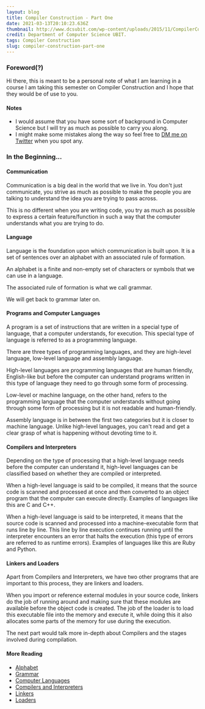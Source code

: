```yaml
---
layout: blog
title: Compiler Construction - Part One
date: 2021-03-13T20:10:23.636Z
thumbnail: http://www.dcsubit.com/wp-content/uploads/2015/11/CompilerConstruction-550x400.png
credit: Department of Computer Science UBIT.
tags: Compiler Construction
slug: compiler-construction-part-one
---
```


### Foreword(?)

Hi there, this is meant to be a personal note of what I am learning in a course I am taking this semester on Compiler Construction and I hope that they would be of use to you.

#### Notes

- I would assume that you have some sort of background in Computer Science but I will try as much as possible to carry you along.
- I might make some mistakes along the way so feel free to [DM me on Twitter](https://twitter.com/messages/compose?recipient_id=1249996578154328066) when you spot any.

### In the Beginning...

#### Communication

Communication is a big deal in the world that we live in. You don't just communicate, you strive as much as possible to make the people you are talking to understand the idea you are trying to pass across.

This is no different when you are writing code, you try as much as possible to express a certain feature/function in such a way that the computer understands what you are trying to do.

#### Language

Language is the foundation upon which communication is built upon. It is a set of sentences over an alphabet with an associated rule of formation.

An alphabet is a finite and non-empty set of characters or symbols that we can use in a language.

The associated rule of formation is what we call grammar.

We will get back to grammar later on.

#### Programs and Computer Languages

A program is a set of instructions that are written in a special type of language, that a computer understands, for execution. This special type of language is referred to as a programming language.

There are three types of programming languages, and they are high-level language, low-level language and assembly language.

High-level languages are programming languages that are human friendly, English-like but before the computer can understand programs written in this type of language they need to go through some form of processing.

Low-level or machine language, on the other hand, refers to the programming language that the computer understands without going through some form of processing but it is not readable and human-friendly.

Assembly language is in between the first two categories but it is closer to machine language. Unlike high-level languages, you can't read and get a clear grasp of what is happening without devoting time to it.

#### Compilers and Interpreters

Depending on the type of processing that a high-level language needs before the computer can understand it, high-level languages can be classified based on whether they are compiled or interpreted.

When a high-level language is said to be compiled, it means that the source code is scanned and processed at once and then converted to an object program that the computer can execute directly. Examples of languages like this are C and C++.

When a high-level language is said to be interpreted, it means that the source code is scanned and processed into a machine-executable form that runs line by line. This line by line execution continues running until the interpreter encounters an error that halts the execution (this type of errors are referred to as runtime errors). Examples of languages like this are Ruby and Python.

#### Linkers and Loaders

Apart from Compilers and Interpreters, we have two other programs that are important to this process, they are linkers and loaders.

When you import or reference external modules in your source code, linkers do the job of running around and making sure that these modules are available before the object code is created. The job of the loader is to load this executable file into the memory and execute it, while doing this it also allocates some parts of the memory for use during the execution.

The next part would talk more in-depth about Compilers and the stages involved during compilation.

#### More Reading

- [Alphabet](https://en.wikipedia.org/wiki/Alphabet)
- [Grammar](https://en.wikipedia.org/wiki/Grammar)
- [Computer Languages](https://www.computerscience.gcse.guru/theory/high-low-level-languages)
- [Compilers and Interpreters](https://lambda.uta.edu/cse5317/notes/node3.html)
- [Linkers](<https://en.wikipedia.org/wiki/Linker_(computing)>)
- [Loaders](<https://en.wikipedia.org/wiki/Loader_(computing)>)
